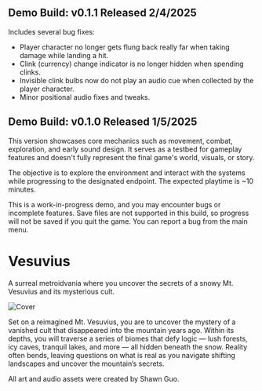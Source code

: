 ## Demo Build: v0.1.1 Released 2/4/2025
Includes several bug fixes:
- Player character no longer gets flung back really far when taking damage while landing a hit.
- Clink (currency) change indicator is no longer hidden when spending clinks.
- Invisible clink bulbs now do not play an audio cue when collected by the player character.
- Minor positional audio fixes and tweaks.

## Demo Build: v0.1.0 Released 1/5/2025
This version showcases core mechanics such as movement, combat, exploration, and early sound design. It serves as a testbed for gameplay features and doesn't fully represent the final game's world, visuals, or story.

The objective is to explore the environment and interact with the systems while progressing to the designated endpoint. The expected playtime is ~10 minutes.

This is a work-in-progress demo, and you may encounter bugs or incomplete features. Save files are not supported in this build, so progress will not be saved if you quit the game. You can report a bug from the main menu. 

# Vesuvius
A surreal metroidvania where you uncover the secrets of a snowy Mt. Vesuvius and its mysterious cult.

![Cover](https://imgur.com/vbWL5Oc.png)

Set on a reimagined Mt. Vesuvius, you are to uncover the mystery of a vanished cult that disappeared into the mountain years ago. Within its depths, you will traverse a series of biomes that defy logic — lush forests, icy caves, tranquil lakes, and more — all hidden beneath the snow. Reality often bends, leaving questions on what is real as you navigate shifting landscapes and uncover the mountain’s secrets.

All art and audio assets were created by Shawn Guo.
